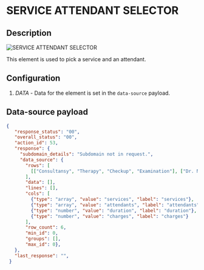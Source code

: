 # SERVICE ATTENDANT SELECTOR

## Description

![SERVICE ATTENDANT SELECTOR](https://i.postimg.cc/7hNdPRrC/Screenshot-2022-05-18-172811.png)

This element is used to pick a service and an attendant.

## Configuration

1. *DATA* - Data for the element is set in the `data-source` payload.

## Data-source payload

``` json
{
   "response_status": "00",
   "overall_status": "00",
   "action_id": 53,
   "response": {
     "subdomain_details": "Subdomain not in request.",
     "data_source": {
       "rows": [
         [["Consultansy", "Therapy", "Checkup", "Examination"], ["Dr. Noah Wekesa", "Dr. Peter Kamau", "Dr. Jane Chebet", "Dr. Anita Kyalo"], 60, 3200]
       ],
       "data": [],
       "lines": [],
       "cols": [
         {"type": "array", "value": "services", "label": "services"},
         {"type": "array", "value": "attendants", "label": "attendants"},
         {"type": "number", "value": "duration", "label": "duration"},
         {"type": "number", "value": "charges", "label": "charges"}
       ],
       "row_count": 6,
       "min_id": 0,
       "groups": [],
       "max_id": 0},
   },
   "last_response": "",
 }
```
